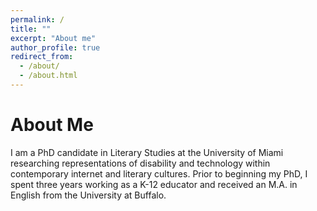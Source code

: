 ```yaml
---
permalink: /
title: ""
excerpt: "About me"
author_profile: true
redirect_from: 
  - /about/
  - /about.html
---
```


About Me
======
I am a PhD candidate in Literary Studies at the University of Miami researching representations of disability and technology within contemporary internet and literary cultures. Prior to beginning my PhD, I spent three years working as a K-12 educator and received an M.A. in English from the University at Buffalo.


